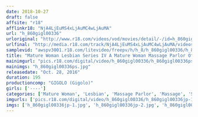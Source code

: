 ```yaml
---
date: 2018-10-27
draft: false
affsite: "r18"
afflinkr18: "NjA4LjEuMS4xLjAuMC4wLjAuMA"
url: "h_860gigl00336"
urloriginal: "http://www.r18.com/videos/vod/movies/detail/-/id=h_860gigl00336"
urlfinal: "http://media.r18.com/track/NjA4LjEuMS4xLjAuMC4wLjAuMA/videos/vod/movies/detail/-/id=h_860gigl00336"
samplevid: "awspv3001.r18.com/litevideo/freepv/h/h_8/h_860gigl00336/h_860gigl00336_dmb_w.mp4"
title: "Mature Woman Lesbian Series IV A Mature Woman Massage Parlor Offers Tempting Oil Massage And Lesbian French Kisses! Double Prong Vibrator! Big Vibrator! Strap On Dildo Cumming!"
mainimgurl: "pics.r18.com/digital/video/h_860gigl00336/h_860gigl00336ps.jpg"
mainimgs: "h_860gigl00336ps.jpg"
releasedate: "Oct. 28, 2016"
duration: 195
productioncomp: "GIGOLO (Gigolo)"
girls: ['----']
categories: ['Mature Woman', 'Lesbian', 'Massage Parlor', 'Massage', 'Sex Toys']
imgurls: ['pics.r18.com/digital/video/h_860gigl00336/h_860gigl00336jp-1.jpg', 'pics.r18.com/digital/video/h_860gigl00336/h_860gigl00336jp-2.jpg', 'pics.r18.com/digital/video/h_860gigl00336/h_860gigl00336jp-3.jpg', 'pics.r18.com/digital/video/h_860gigl00336/h_860gigl00336jp-4.jpg', 'pics.r18.com/digital/video/h_860gigl00336/h_860gigl00336jp-5.jpg', 'pics.r18.com/digital/video/h_860gigl00336/h_860gigl00336jp-6.jpg', 'pics.r18.com/digital/video/h_860gigl00336/h_860gigl00336jp-7.jpg', 'pics.r18.com/digital/video/h_860gigl00336/h_860gigl00336jp-8.jpg', 'pics.r18.com/digital/video/h_860gigl00336/h_860gigl00336jp-9.jpg', 'pics.r18.com/digital/video/h_860gigl00336/h_860gigl00336jp-10.jpg', 'pics.r18.com/digital/video/h_860gigl00336/h_860gigl00336jp-11.jpg', 'pics.r18.com/digital/video/h_860gigl00336/h_860gigl00336jp-12.jpg', 'pics.r18.com/digital/video/h_860gigl00336/h_860gigl00336jp-13.jpg', 'pics.r18.com/digital/video/h_860gigl00336/h_860gigl00336jp-14.jpg', 'pics.r18.com/digital/video/h_860gigl00336/h_860gigl00336jp-15.jpg', 'pics.r18.com/digital/video/h_860gigl00336/h_860gigl00336jp-16.jpg', 'pics.r18.com/digital/video/h_860gigl00336/h_860gigl00336jp-17.jpg', 'pics.r18.com/digital/video/h_860gigl00336/h_860gigl00336jp-18.jpg', 'pics.r18.com/digital/video/h_860gigl00336/h_860gigl00336jp-19.jpg', 'pics.r18.com/digital/video/h_860gigl00336/h_860gigl00336jp-20.jpg']
imgs: ['h_860gigl00336jp-1.jpg', 'h_860gigl00336jp-2.jpg', 'h_860gigl00336jp-3.jpg', 'h_860gigl00336jp-4.jpg', 'h_860gigl00336jp-5.jpg', 'h_860gigl00336jp-6.jpg', 'h_860gigl00336jp-7.jpg', 'h_860gigl00336jp-8.jpg', 'h_860gigl00336jp-9.jpg', 'h_860gigl00336jp-10.jpg', 'h_860gigl00336jp-11.jpg', 'h_860gigl00336jp-12.jpg', 'h_860gigl00336jp-13.jpg', 'h_860gigl00336jp-14.jpg', 'h_860gigl00336jp-15.jpg', 'h_860gigl00336jp-16.jpg', 'h_860gigl00336jp-17.jpg', 'h_860gigl00336jp-18.jpg', 'h_860gigl00336jp-19.jpg', 'h_860gigl00336jp-20.jpg']
---
```

